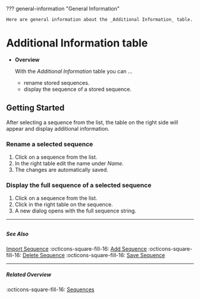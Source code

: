 ??? general-information "General Information"
    
    Here are general information about the _Additional Information_ table.

# Additional Information table
<div class="grid cards" markdown>

-   __Overview__

     With the _Additional Information_ table you can ...
        
     - rename stored sequences.
     - display the sequence of a stored sequence.

</div>

## Getting Started
After selecting a sequence from the list, the table on the right side will appear and display additional information.

### Rename a selected sequence
1. Click on a sequence from the list.
2. In the right table edit the name under _Name_.
3. The changes are automatically saved.

### Display the full sequence of a selected sequence
1. Click on a sequence from the list.
2. Click in the right table on the sequence.
3. A new dialog opens with the full sequence string.

---
##

##### See Also
[Import Sequence](sequence_import.md) :octicons-square-fill-16: [Add Sequence](sequence_add.md) :octicons-square-fill-16: [Delete Sequence](sequence_delete.md) :octicons-square-fill-16: [Save Sequence](sequence_save.md)

---

##### Related Overview
:octicons-square-fill-16: [Sequences](index.md)